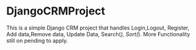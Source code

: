 # DjangoCRMProject
This is a simple Django CRM  project that handles Login,Logout, Register, Add data,Remove data, Update Data, Search(*), Sort(*). More Functionality still on pending to apply.
